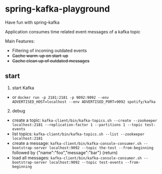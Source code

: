 # spring-kafka-playground

Have fun with spring-kafka 

Application consumes time related event messages of a kafka topic

Main Features:

* Filtering of incoming outdated events
* ~~Cache warm-up on start-up~~
* ~~Cache clean up of outdated messages~~



## start

1. start Kafka<br>
  * or `docker run -p 2181:2181 -p 9092:9092 --env ADVERTISED_HOST=localhost --env ADVERTISED_PORT=9092 spotify/kafka`

2. debug
  * create a topic: `kafka-client/bin/kafka-topics.sh --create --zookeeper localhost:2181 --replication-factor 1 --partitions 1 --topic test-events`
  * list topics: `kafka-client/bin/kafka-topics.sh --list --zookeeper localhost:2181`
  * create a message: `kafka-client/bin/kafka-console-consumer.sh --bootstrap-server localhost:9092 --topic the-test --from-beginning`<br>
    followed by {"name":"foo","message":"bar"} (return)
  * load all messages: `kafka-client/bin/kafka-console-consumer.sh --bootstrap-server localhost:9092 --topic test-events --from-beginning`